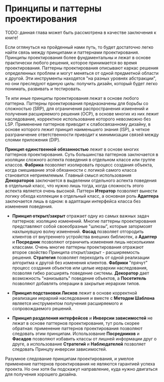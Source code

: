 # Принципы и паттерны проектирования

TODO: данная глава может быть рассмотрена в качестве заключения к книге!

Если оглянуться на пройденный нами путь, то будет достаточно легко найти связь между принципами и паттернами проектирования. Принципы проектирования более фундаментальны и лежат в основе практически любого решения, которое принимается во время проектирования. Паттерны проектирования описывают каркас решения определенных проблем и могут меняться от одной предметной области к другой. Эти инструменты находятся "на разных уровнях абстракции", но они преследуют единую циль: получить дизайн, который будет легко понимать, развивать и тестировать.

Те или иные принципы проектирования лежат в основе любого паттерна. Паттерны проектирования предназначены для борьбы со сложностью (SRP), для ограничения распространения изменений и получения расширяемого решения (OCP), в основе многих из них лежит наследование, корректное использование которого невозможно без LSP. Применение паттернов приводит к слабосвязанному дизайну, в основе которого лежит принцип наименьшего знания (ISP), а четкое разграничение ответственности приводит к минимизации связей между слоями приложения (DIP).

**Принцип единственной обязанностью** лежит в основе многих паттернов проектирования. Суть большинства паттернов заключается в изоляции сложного аспекта поведения в отдельном классе или группе классов. **Фабрика** позволяет изолировать процесс создания объекта, когда смешивание этой обязанности с логикой самого класса становится неприемлемым. Главный смысл использования **Декораторов** заключается в выделении отдельного аспекта поведения в отдельный класс, что нужно лишь тогда, когда сложность этого аспекта является очень высокой. Паттерн **Итератор** позволяет вынести логику обхода коллекции в отдельный класс, а основная роль **Адаптера** заключается лишь в одном: в адаптации интерфейса класса без изменения поведения.

* **Принцип открыт/закрыт** отражает одну из самых важных задач паттернов: изоляцию изменений.  Многие паттерны проектирования представляют собой своеобразные "шлюзы", которые затормозят нахлынувшую волну изменений. **Фасад** позволяет отгородить клиентов от внутреннего устройства внешних библиотек, а **Адаптер** и **Посредник** позволяют ограничить изменения лишь несколькими классами. 
Очень многие паттерны проектирования отражают второе свойство Принципа открыт/закрыт - расширяемость решения. **Стратегия** позволяет переходить от одной реализации алгоритма к другой без изменения клиентов. **Фабрики** "прячут" процесс создания объектов или целые иерархии наследования, позволяя гибко расширять поведение системы. **Декоратор** дает возможность "нанизывать" поведение объектов, а **Посетитель** позволяют добавлять операции в закрытые иерархии типов.

* **Принцип подстановки Лисков** лежит в основе корректной реализации иерархий наследования и вместе с **Методом Шаблона** является инструментом получения расширяемого и сопровождаемого решений.

* **Принцип разделения интерфейсов** и **Инверсии зависимостей** не лежат в основе паттернов проектирования, тут роль скорее обратная: применение паттернов проектирования позволяют следовать этим принципам. Использование **Посредников** и **Фасадов** позволяют избавить классы от лишней информации друг о друге, а использование **Стратегий** и **Наблюдателей** позволяет следовать Принцпу инверсии зависимостей.

Разумное следование принципам проектирования, и умелое применение паттернов проектирования не являются гарантией успеха проекта. Но они хотя бы подскажут направление, куда нужно двигаться для получения хорошего дизайна.